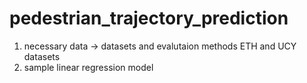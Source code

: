 # pedestrian_trajectory_prediction

1. necessary data -> datasets and evalutaion methods ETH and UCY datasets
2. sample linear regression model
